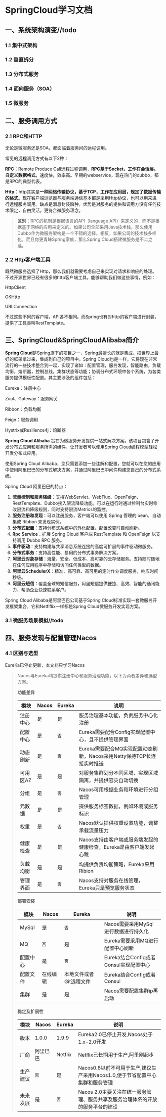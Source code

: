 # SpringCloud学习文档

## 一、系统架构演变//todo

### 1.1 集中式架构

### 1.2 垂直拆分

### 1.3 分布式服务

### 1.4 面向服务（SOA）

### 1.5 微服务

## 二、服务调用方式

### 2.1 RPC和HTTP

无论是微服务还是SOA，都面临着服务间的远程调用。

常见的远程调用方式有以下2种：

**RPC**：Remote Produce Call远程过程调用，**RPC基于Socket，工作在会话层。自定义数据格式**，速度快，效率高。早期的webservice，现在热门的dubbo，都是RPC的典型代表。

**Http**：http其实是**一种网络传输协议，基于TCP，工作在应用层，规定了数据传输的格式**。现在客户端浏览器与服务端通信基本都是采用Http协议，也可以用来进行远程服务调用。缺点是消息封装臃肿，优势是对服务的提供和调用方没有任何技术限定，自由灵活，更符合微服务理念。

> **区别**：RPC的机制是根据语言的API（language API）来定义的，而不是根据基于网络的应用来定义的。如果公司全部采用Java技术栈，那么使用Dubbo作为微服务架构是一个不错的选择。相反，如果公司的技术栈多样化，而且你更青睐Spring家族，那么Spring Cloud搭建微服务是不二之选。

### 2.2 Http客户端工具

既然微服务选择了Http，那么我们就需要考虑自己来实现对请求和响应的处理。不过开源世界已经有很多的http客户端工具，能够帮助我们做这些事情，例如：

HttpClient

OKHttp

URLConnection

不过这些不同的客户端，API各不相同。而Spring也有对http的客户端进行封装，提供了工具类叫RestTemplate。

## 三、SpringCloud&SpringCloudAlibaba简介

**Spring Cloud**是Spring旗下的项目之一，Spring最擅长的就是集成，把世界上最好的框架拿过来，集成到自己的项目中。Spring Cloud也是一样，它将现在非常流行的一些技术整合到一起，实现了诸如：配置管理，服务发现，智能路由，负载均衡，熔断器，控制总线，集群状态等功能；协调分布式环境中各个系统，为各类服务提供模板性配置。其主要涉及的组件包括：

Eureka：注册中心

Zuul、Gateway：服务网关

Ribbon：负载均衡

Feign：服务调用

Hystrix或Resilience4j：熔断器

**Spring Cloud Alibaba** 旨在为微服务开发提供一站式解决方案。该项目包含了开发分布式应用和服务所需的组件，让开发者可以使用Spring Cloud编程模型轻松开发分布式应用。

使用Spring Cloud Alibaba，您只需要添加一些注解和配置，您就可以在您的应用中使用阿里巴巴的分布式解决方案，并通过阿里巴巴中间件构建您自己的分布式系统。

Spring Cloud 阿里巴巴的特点：

1. **流量控制和服务降级**：支持WebServlet、WebFlux、OpenFeign、RestTemplate、Dubbo接入限流降级功能。可以在运行时通过控制台实时修改限流和降级规则，同时支持限流Metrics的监控。
2. **服务注册和发现**：可以注册服务，客户端可以使用 Spring 管理的 bean，自动集成 Ribbon 来发现实例。
3. **分布式配置**：支持分布式系统中的外化配置，配置改变时自动刷新。
4. **Rpc Service**：扩展 Spring Cloud 客户端 RestTemplate 和 OpenFeign 以支持调用 Dubbo RPC 服务。
5. **事件驱动**：支持构建与共享消息系统连接的高度可扩展的事件驱动微服务。
6. **分布式事务**：支持高性能、易用的分布式事务解决方案。
7. **阿里云对象存储**：海量、安全、低成本、高可靠的云存储服务。支持随时随地在任何应用程序中存储和访问任何类型的数据。
8. **阿里云SchedulerX**：精准、高可靠、高可用的定时作业调度服务，响应时间秒级。
9. **阿里云短信**：覆盖全球的短信服务，阿里短信提供便捷、高效、智能的通讯能力，帮助企业快速联系客户。

Spring Cloud Alibaba是阿里巴巴公司基于Spring Cloud标准实现一套微服务开发框架集合，它和Netflflix一样都是Spring Cloud微服务开发实现方案。

### 3.1 微服务场景模拟//todo

## 四、服务发现与配置管理Nacos

### 4.1 区别与选型

EureKa已停止更新，本文档只学习Nacos

> Nacos与Eureka均提供注册中心和服务治理功能，以下为两者差异和选型方案。
>
> **功能差异**
>
> | 模块     | Nacos | Eureka | 说明                                                         |
> | -------- | ----- | ------ | ------------------------------------------------------------ |
> | 注册中心 | 是    | 是     | 服务治理基本功能，负责服务中心化注册                         |
> | 配置中心 | 是    | `否`   | Eureka需要配合Config实现配置中心，且不提供管理界面           |
> | 动态刷新 | 是    | `否`   | Eureka需要配合MQ实现配置动态刷新，Nacos采用Netty保持TCP长连接实时推送 |
> | 可用区AZ | 是    | 是     | 对服务集群划分不同区域，实现区域隔离，并提供容灾自动切换     |
> | 分组     | 是    | `否`   | Nacos可用根据业务和环境进行分组管理                          |
> | 元数据   | 是    | 是     | 提供服务标签数据，例如环境或服务标识                         |
> | 权重     | 是    | `否`   | Nacos默认提供权重设置功能，调整承载流量压力                  |
> | 健康检查 | 是    | 是     | Nacos支持由客户端或服务端发起的健康检查，Eureka是由客户端发起心跳 |
> | 负载均衡 | 是    | 是     | 均提供负责均衡策略，Eureka采用Ribion                         |
> | 管理界面 | 是    | `否`   | Nacos支持对服务在线管理，Eureka只是预览服务状态              |
>
> **部署安装**
>
> | 模块     | Nacos    | Eureka                  | 说明                                   |
> | -------- | -------- | ----------------------- | -------------------------------------- |
> | MySql    | 是       | `否`                    | Nacos需要采用MySql进行数据进行持久化   |
> | MQ       | `否`     | 是                      | Eureka需要采用MQ进行配置中心刷新       |
> | 配置中心 | 是       | `否`                    | Eureka结合Config或者Consul实现配置中心 |
> | 配置文件 | 在线编辑 | 本地文件或者Git远程文件 | Eureka结合Config或者Consul             |
> | 集群     | 是       | 是                      | Nacos需要配置集群ip再启动              |
>
> **稳定及扩展性**
>
> | 模块     | Nacos    | Eureka  | 说明                                                         |
> | -------- | -------- | ------- | ------------------------------------------------------------ |
> | 版本     | 1.0.0    | 1.9.9   | Eureka2.0已停止开发,Nacos处于1.x-2.0开发                     |
> | 厂商     | 阿里巴巴 | Netflix | Netflix已长期用于生产,阿里刚起步                             |
> | 生产建议 | `否`     | 是      | Nacos0.8以前不可用于生产,建议生产采用Nacos1.0,便于节省配置中心集群和服务管理 |
> | 未来发展 | 是       | `否`    | Nacos 2.0主要关注在统一服务管理、服务共享及服务治理体系的开放的服务平台的建设 |























